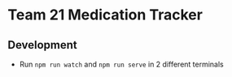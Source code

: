 # Team 21 Medication Tracker

## Development
 * Run `npm run watch` and `npm run serve` in 2 different terminals